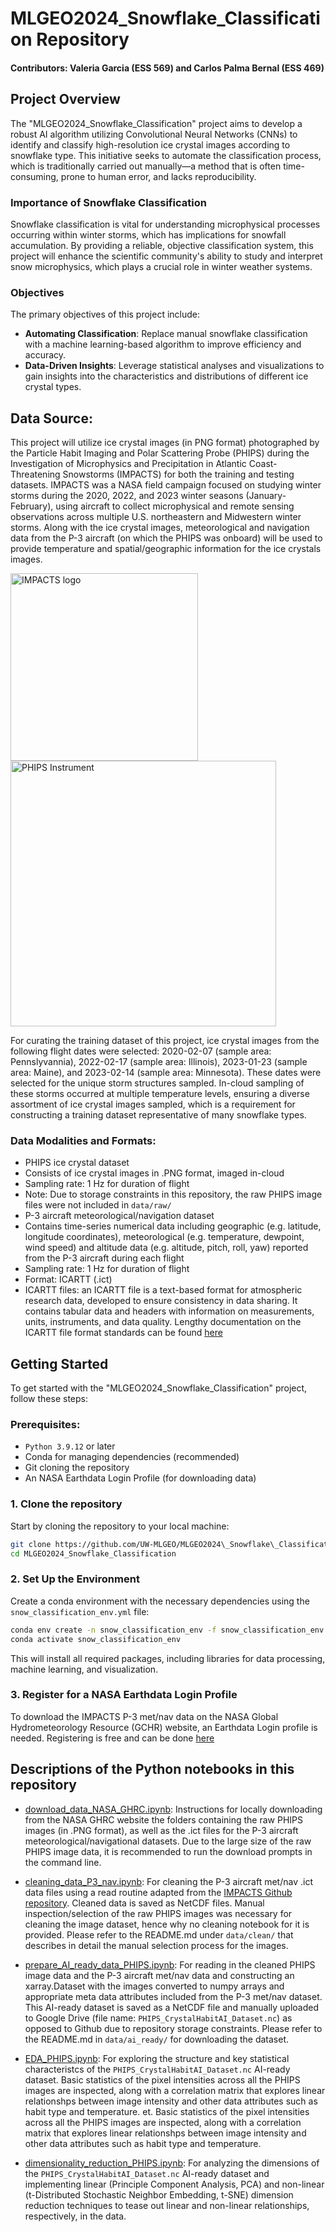# MLGEO2024_Snowflake_Classification Repository
#### Contributors: Valeria Garcia (ESS 569) and Carlos Palma Bernal (ESS 469)

## Project Overview
The "MLGEO2024_Snowflake_Classification" project aims to develop a robust AI algorithm utilizing Convolutional Neural Networks (CNNs) to identify and classify high-resolution ice crystal images according to snowflake type. This initiative seeks to automate the classification process, which is traditionally carried out manually—a method that is often time-consuming, prone to human error, and lacks reproducibility.

### **Importance of Snowflake Classification**
Snowflake classification is vital for understanding microphysical processes occurring within winter storms, which has implications for snowfall accumulation. By providing a reliable, objective classification system, this project will enhance the scientific community's ability to study and interpret snow microphysics, which plays a crucial role in winter weather systems.

### **Objectives**
The primary objectives of this project include:
* **Automating Classification**: Replace manual snowflake classification with a machine learning-based algorithm to improve efficiency and accuracy.
* **Data-Driven Insights**: Leverage statistical analyses and visualizations to gain insights into the characteristics and distributions of different ice crystal types.

## **Data Source:**

This project will utilize ice crystal images (in PNG format) photographed by the Particle Habit Imaging and Polar Scattering Probe (PHIPS) during the Investigation of Microphysics and Precipitation in Atlantic Coast-Threatening Snowstorms (IMPACTS) for both the training and testing datasets. IMPACTS was a NASA field campaign focused on studying winter storms during the 2020, 2022, and 2023 winter seasons (January-February), using aircraft to collect microphysical and remote sensing observations across multiple U.S. northeastern and Midwestern winter storms. Along with the ice crystal images, meteorological and navigation data from the P-3 aircraft (on which the PHIPS was onboard) will be used to provide temperature and spatial/geographic information for the ice crystals images.

<img src="https://github.com/UW-MLGEO/MLGEO2024_Snowflake_Classification/blob/main/images/IMPACTS_logo.png" alt="IMPACTS logo" width="300"> <img src="https://github.com/UW-MLGEO/MLGEO2024_Snowflake_Classification/blob/main/images/PHIPS_instrument.png" alt="PHIPS Instrument" width="425">

For curating the training dataset of this project, ice crystal images from the following flight dates were selected: 2020-02-07 (sample area: Pennslyvannia), 2022-02-17 (sample area: Illinois), 2023-01-23 (sample area: Maine), and 2023-02-14 (sample area: Minnesota). These dates were selected for the unique storm structures sampled. In-cloud sampling of these storms occurred at multiple temperature levels, ensuring a diverse assortment of ice crystal images sampled, which is a requirement for constructing a training dataset representative of many snowflake types.

### **Data Modalities and Formats:**
* PHIPS ice crystal dataset
* Consists of ice crystal images in .PNG format, imaged in-cloud
* Sampling rate: 1 Hz for duration of flight
* Note: Due to storage constraints in this repository, the raw PHIPS image files were not included in `data/raw/`
* P-3 aircraft meteorological/navigation dataset
* Contains time-series numerical data including geographic (e.g. latitude, longitude coordinates), meteorological (e.g. temperature, dewpoint, wind speed) and altitude data (e.g. altitude, pitch, roll, yaw) reported from the P-3 aircraft during each flight
* Sampling rate: 1 Hz for duration of flight
* Format: ICARTT (.ict)
* ICARTT files: an ICARTT file is a text-based format for atmospheric research data, developed to ensure consistency in data sharing. It contains tabular data and headers with information on measurements, units, instruments, and data quality. Lengthy documentation on the ICARTT file format standards can be found [here](https://www.earthdata.nasa.gov/s3fs-public/imported/ESDS-RFC-029v2.pdf)

## Getting Started

To get started with the "MLGEO2024_Snowflake_Classification" project, follow these steps:

### **Prerequisites:**
* `Python 3.9.12` or later
* Conda for managing dependencies (recommended)
* Git cloning the repository
* An NASA Earthdata Login Profile (for downloading data)

### **1. Clone the repository**
Start by cloning the repository to your local machine:
```bash
git clone https://github.com/UW-MLGEO/MLGEO2024\_Snowflake\_Classification.git
cd MLGEO2024_Snowflake_Classification
```
### **2. Set Up the Environment**
Create a conda environment with the necessary dependencies using the `snow_classification_env.yml` file:
```bash
conda env create -n snow_classification_env -f snow_classification_env.yml
conda activate snow_classification_env
```
This will install all required packages, including libraries for data processing, machine learning, and visualization.

### **3. Register for a NASA Earthdata Login Profile**

To download the IMPACTS P-3 met/nav data on the NASA Global Hydrometeorology Resource (GCHR) website, an Earthdata Login profile is needed. Registering is free and can be done [here](https://urs.earthdata.nasa.gov/users/new?client\_id=OLpAZlE4HqIOMr0TYqg7UQ\&redirect\_uri=https%3A%2F%2Fd53njncz5taqi.cloudfront.net%2Furs\_callback\&response\_type=code\&state=https%3A%2F%2Fsearch.earthdata.nasa.gov%2Fsearch%3Fq%3Dp3metnavimpacts%26ee%3Dprod)

## Descriptions of the Python notebooks in this repository

- [download_data_NASA_GHRC.ipynb](https://github.com/UW-MLGEO/MLGEO2024\_Snowflake\_Classification/blob/main/notebooks/download\_data\_NASA\_GHRC.ipynb): Instructions for locally downloading from the NASA GHRC website the folders containing the raw PHIPS images (in .PNG format), as well as the .ict files for the P-3 aircraft meteorological/navigational datasets. Due to the large size of the raw PHIPS image data, it is recommended to run the download prompts in the command line.

- [cleaning_data_P3_nav.ipynb](https://github.com/UW-MLGEO/MLGEO2024\_Snowflake\_Classification/blob/main/notebooks/cleaning\_data\_P3\_nav.ipynb): For cleaning the P-3 aircraft met/nav .ict data files using a read routine adapted from the [IMPACTS Github repository](https://github.com/joefinlon/impacts\_tools.git). Cleaned data is saved as NetCDF files. Manual inspection/selection of the raw PHIPS images was necessary for cleaning the image dataset, hence why no cleaning notebook for it is provided. Please refer to the README.md under `data/clean/` that describes in detail the manual selection process for the images.

- [prepare_AI_ready_data_PHIPS.ipynb](https://github.com/UW-MLGEO/MLGEO2024\_Snowflake\_Classification/blob/main/notebooks/prepare\_AI\_ready\_data\_PHIPS.ipynb): For reading in the cleaned PHIPS image data and the P-3 aircraft met/nav data and constructing an xarray.Dataset with the images converted to numpy arrays and appropriate meta data attributes included from the P-3 met/nav dataset. This AI-ready dataset is saved as a NetCDF file and manually uploaded to Google Drive (file name: `PHIPS_CrystalHabitAI_Dataset.nc`) as opposed to Github due to repository storage constraints. Please refer to the README.md in `data/ai_ready/` for downloading the dataset.

- [EDA_PHIPS.ipynb](https://github.com/UW-MLGEO/MLGEO2024\_Snowflake\_Classification/blob/main/notebooks/EDA\_PHIPS.ipynb): For exploring the structure and key statistical characteristcs of the `PHIPS_CrystalHabitAI_Dataset.nc` AI-ready dataset. Basic statistics of the pixel intensities across all the PHIPS images are inspected, along with a correlation matrix that explores linear relationshps between image intensity and other data attributes such as habit type and temperature.
et. Basic statistics of the pixel intensities across all the PHIPS images are inspected, along with a correlation matrix that explores linear relationshps between image intensity and other data attributes such as habit type and temperature.

- [dimensionality_reduction_PHIPS.ipynb](https://github.com/UW-MLGEO/MLGEO2024_Snowflake_Classification/blob/main/notebooks/dimensionality_reduction_PHIPS.ipynb): For analyzing the dimensions of the `PHIPS_CrystalHabitAI_Dataset.nc` AI-ready dataset and implementing linear (Principle Component Analysis, PCA) and non-linear (t-Distributed Stochastic Neighbor Embedding, t-SNE) dimension reduction techniques to tease out linear and non-linear relationships, respectively, in the data.
